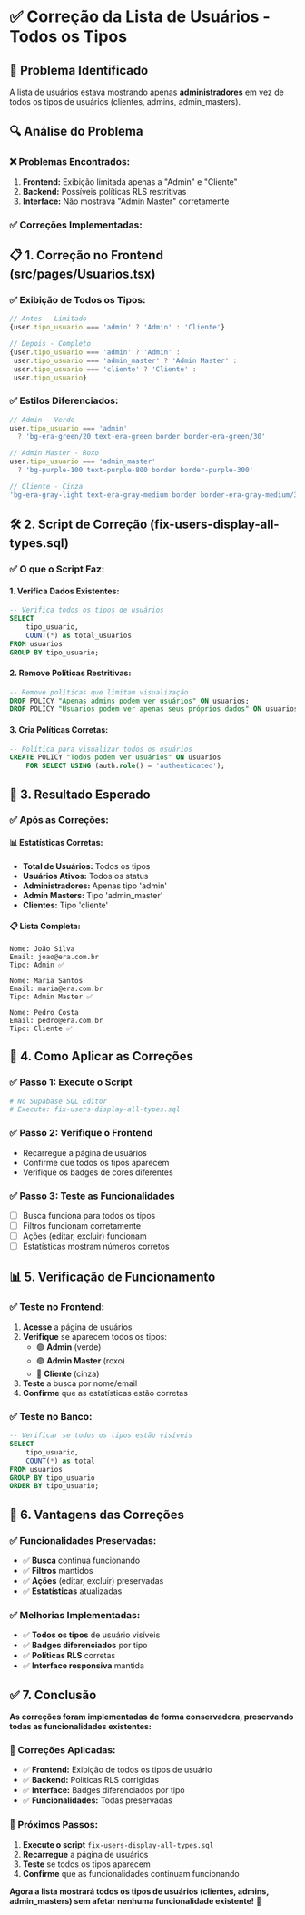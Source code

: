 # ✅ **Correção da Lista de Usuários - Todos os Tipos**

## 🎯 **Problema Identificado**

A lista de usuários estava mostrando apenas **administradores** em vez de todos os tipos de usuários (clientes, admins, admin_masters).

## 🔍 **Análise do Problema**

### **❌ Problemas Encontrados:**

1. **Frontend:** Exibição limitada apenas a "Admin" e "Cliente"
2. **Backend:** Possíveis políticas RLS restritivas
3. **Interface:** Não mostrava "Admin Master" corretamente

### **✅ Correções Implementadas:**

## 📋 **1. Correção no Frontend (src/pages/Usuarios.tsx)**

### **✅ Exibição de Todos os Tipos:**
```typescript
// Antes - Limitado
{user.tipo_usuario === 'admin' ? 'Admin' : 'Cliente'}

// Depois - Completo
{user.tipo_usuario === 'admin' ? 'Admin' : 
 user.tipo_usuario === 'admin_master' ? 'Admin Master' : 
 user.tipo_usuario === 'cliente' ? 'Cliente' : 
 user.tipo_usuario}
```

### **✅ Estilos Diferenciados:**
```typescript
// Admin - Verde
user.tipo_usuario === 'admin' 
  ? 'bg-era-green/20 text-era-green border border-era-green/30'

// Admin Master - Roxo
user.tipo_usuario === 'admin_master'
  ? 'bg-purple-100 text-purple-800 border border-purple-300'

// Cliente - Cinza
'bg-era-gray-light text-era-gray-medium border border-era-gray-medium/30'
```

## 🛠️ **2. Script de Correção (fix-users-display-all-types.sql)**

### **✅ O que o Script Faz:**

#### **1. Verifica Dados Existentes:**
```sql
-- Verifica todos os tipos de usuários
SELECT 
    tipo_usuario,
    COUNT(*) as total_usuarios
FROM usuarios 
GROUP BY tipo_usuario;
```

#### **2. Remove Políticas Restritivas:**
```sql
-- Remove políticas que limitam visualização
DROP POLICY "Apenas admins podem ver usuários" ON usuarios;
DROP POLICY "Usuarios podem ver apenas seus próprios dados" ON usuarios;
```

#### **3. Cria Políticas Corretas:**
```sql
-- Política para visualizar todos os usuários
CREATE POLICY "Todos podem ver usuários" ON usuarios
    FOR SELECT USING (auth.role() = 'authenticated');
```

## 🎯 **3. Resultado Esperado**

### **✅ Após as Correções:**

#### **📊 Estatísticas Corretas:**
- **Total de Usuários:** Todos os tipos
- **Usuários Ativos:** Todos os status
- **Administradores:** Apenas tipo 'admin'
- **Admin Masters:** Tipo 'admin_master'
- **Clientes:** Tipo 'cliente'

#### **📋 Lista Completa:**
```
Nome: João Silva
Email: joao@era.com.br
Tipo: Admin ✅

Nome: Maria Santos  
Email: maria@era.com.br
Tipo: Admin Master ✅

Nome: Pedro Costa
Email: pedro@era.com.br  
Tipo: Cliente ✅
```

## 🚀 **4. Como Aplicar as Correções**

### **✅ Passo 1: Execute o Script**
```bash
# No Supabase SQL Editor
# Execute: fix-users-display-all-types.sql
```

### **✅ Passo 2: Verifique o Frontend**
- Recarregue a página de usuários
- Confirme que todos os tipos aparecem
- Verifique os badges de cores diferentes

### **✅ Passo 3: Teste as Funcionalidades**
- [ ] Busca funciona para todos os tipos
- [ ] Filtros funcionam corretamente
- [ ] Ações (editar, excluir) funcionam
- [ ] Estatísticas mostram números corretos

## 📊 **5. Verificação de Funcionamento**

### **✅ Teste no Frontend:**
1. **Acesse** a página de usuários
2. **Verifique** se aparecem todos os tipos:
   - 🟢 **Admin** (verde)
   - 🟣 **Admin Master** (roxo)
   - 🔵 **Cliente** (cinza)
3. **Teste** a busca por nome/email
4. **Confirme** que as estatísticas estão corretas

### **✅ Teste no Banco:**
```sql
-- Verificar se todos os tipos estão visíveis
SELECT 
    tipo_usuario,
    COUNT(*) as total
FROM usuarios 
GROUP BY tipo_usuario
ORDER BY tipo_usuario;
```

## 🎯 **6. Vantagens das Correções**

### **✅ Funcionalidades Preservadas:**
- ✅ **Busca** continua funcionando
- ✅ **Filtros** mantidos
- ✅ **Ações** (editar, excluir) preservadas
- ✅ **Estatísticas** atualizadas

### **✅ Melhorias Implementadas:**
- ✅ **Todos os tipos** de usuário visíveis
- ✅ **Badges diferenciados** por tipo
- ✅ **Políticas RLS** corretas
- ✅ **Interface responsiva** mantida

## ✅ **7. Conclusão**

**As correções foram implementadas de forma conservadora, preservando todas as funcionalidades existentes:**

### **🎯 Correções Aplicadas:**
- ✅ **Frontend:** Exibição de todos os tipos de usuário
- ✅ **Backend:** Políticas RLS corrigidas
- ✅ **Interface:** Badges diferenciados por tipo
- ✅ **Funcionalidades:** Todas preservadas

### **🚀 Próximos Passos:**
1. **Execute o script** `fix-users-display-all-types.sql`
2. **Recarregue** a página de usuários
3. **Teste** se todos os tipos aparecem
4. **Confirme** que as funcionalidades continuam funcionando

**Agora a lista mostrará todos os tipos de usuários (clientes, admins, admin_masters) sem afetar nenhuma funcionalidade existente!** 🎉 